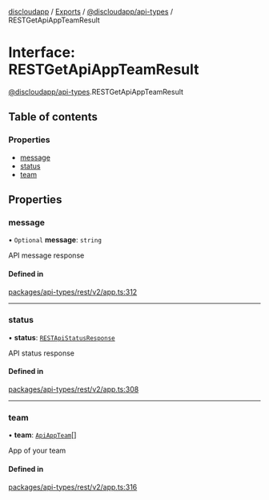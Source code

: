 [discloudapp](../README.md) / [Exports](../modules.md) / [@discloudapp/api-types](../modules/discloudapp_api_types.md) / RESTGetApiAppTeamResult

# Interface: RESTGetApiAppTeamResult

[@discloudapp/api-types](../modules/discloudapp_api_types.md).RESTGetApiAppTeamResult

## Table of contents

### Properties

- [message](discloudapp_api_types.RESTGetApiAppTeamResult.md#message)
- [status](discloudapp_api_types.RESTGetApiAppTeamResult.md#status)
- [team](discloudapp_api_types.RESTGetApiAppTeamResult.md#team)

## Properties

### message

• `Optional` **message**: `string`

API message response

#### Defined in

[packages/api-types/rest/v2/app.ts:312](https://github.com/discloud/discloud.app/blob/d2f41b0/packages/api-types/rest/v2/app.ts#L312)

___

### status

• **status**: [`RESTApiStatusResponse`](../modules/discloudapp_api_types.md#restapistatusresponse)

API status response

#### Defined in

[packages/api-types/rest/v2/app.ts:308](https://github.com/discloud/discloud.app/blob/d2f41b0/packages/api-types/rest/v2/app.ts#L308)

___

### team

• **team**: [`ApiAppTeam`](discloudapp_api_types.ApiAppTeam.md)[]

App of your team

#### Defined in

[packages/api-types/rest/v2/app.ts:316](https://github.com/discloud/discloud.app/blob/d2f41b0/packages/api-types/rest/v2/app.ts#L316)
